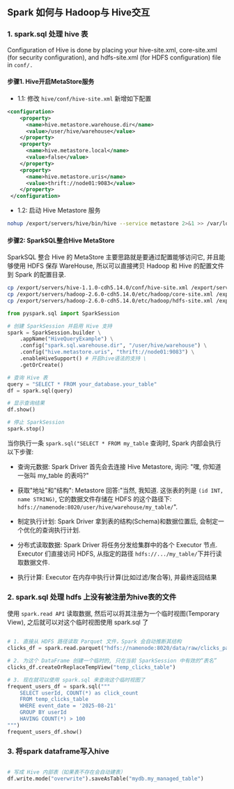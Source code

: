 ## Spark 如何与 Hadoop与 Hive交互



### 1. spark.sql 处理 hive 表

Configuration of Hive is done by placing your hive-site.xml, core-site.xml (for security configuration), and hdfs-site.xml (for HDFS configuration) file in `conf/.`


#### 步骤1. Hive开启MetaStore服务

- 1.1: 修改 `hive/conf/hive-site.xml` 新增如下配置
```xml
<configuration>
    <property>
      <name>hive.metastore.warehouse.dir</name>
      <value>/user/hive/warehouse</value>
    </property>
    <property>
      <name>hive.metastore.local</name>
      <value>false</value>
    </property>
    <property>
      <name>hive.metastore.uris</name>
      <value>thrift://node01:9083</value>
    </property>
 </configuration>

```
- 1.2: 启动 Hive Metastore 服务

```bash
nohup /export/servers/hive/bin/hive --service metastore 2>&1 >> /var/log.log &
```

#### 步骤2: SparkSQL整合Hive MetaStore

SparkSQL 整合 Hive 的 MetaStore 主要思路就是要通过配置能够访问它, 并且能够使用 HDFS 保存 WareHouse, 所以可以直接拷贝 Hadoop 和 Hive 的配置文件到 Spark 的配置目录.

```bash
cp /export/servers/hive-1.1.0-cdh5.14.0/conf/hive-site.xml /export/servers/spark/conf
cp /export/servers/hadoop-2.6.0-cdh5.14.0/etc/hadoop/core-site.xml /export/servers/spark/conf
cp /export/servers/hadoop-2.6.0-cdh5.14.0/etc/hadoop/hdfs-site.xml /export/servers/spark/conf
```



```python
from pyspark.sql import SparkSession

# 创建 SparkSession 并启用 Hive 支持
spark = SparkSession.builder \
    .appName("HiveQueryExample") \
    .config("spark.sql.warehouse.dir", "/user/hive/warehouse") \
    .config("hive.metastore.uris", "thrift://node01:9083") \
    .enableHiveSupport() # 开启hive语法的支持 \
    .getOrCreate()

# 查询 Hive 表
query = "SELECT * FROM your_database.your_table"
df = spark.sql(query)

# 显示查询结果
df.show()

# 停止 SparkSession
spark.stop()


```

当你执行一条 `spark.sql("SELECT * FROM my_table` 查询时, Spark 内部会执行以下步骤:

- 查询元数据: Spark Driver 首先会去连接 Hive Metastore, 询问: "嘿, 你知道一张叫 my_table 的表吗?"

- 获取"地址"和"结构": Metastore 回答:"当然, 我知道. 这张表的列是 `(id INT, name STRING)`, 它的数据文件存储在 HDFS 的这个路径下: `hdfs://namenode:8020/user/hive/warehouse/my_table/`".

- 制定执行计划: Spark Driver 拿到表的结构(Schema)和数据位置后, 会制定一个优化的查询执行计划.

- 分布式读取数据: Spark Driver 将任务分发给集群中的各个 Executor 节点. Executor 们直接访问 HDFS, 从指定的路径 `hdfs://.../my_table/`下并行读取数据文件.

- 执行计算: Executor 在内存中执行计算(比如过滤/聚合等), 并最终返回结果


### 2. spark.sql 处理 hdfs 上没有被注册为hive表的文件


使用 `spark.read API` 读取数据, 然后可以将其注册为一个临时视图(Temporary View), 之后就可以对这个临时视图使用 spark.sql 了

```python

# 1. 直接从 HDFS 路径读取 Parquet 文件，Spark 会自动推断其结构
clicks_df = spark.read.parquet("hdfs://namenode:8020/data/raw/clicks_parquet")

# 2. 为这个 DataFrame 创建一个临时的, 只在当前 SparkSession 中有效的“表名”
clicks_df.createOrReplaceTempView("temp_clicks_table")

# 3. 现在就可以使用 spark.sql 来查询这个临时视图了
frequent_users_df = spark.sql("""
    SELECT userId, COUNT(*) as click_count
    FROM temp_clicks_table
    WHERE event_date = '2025-08-21'
    GROUP BY userId
    HAVING COUNT(*) > 100
""")
frequent_users_df.show()
```

### 3. 将spark dataframe写入hive

```python

# 写成 Hive 内部表（如果表不存在会自动建表）
df.write.mode("overwrite").saveAsTable("mydb.my_managed_table")
```